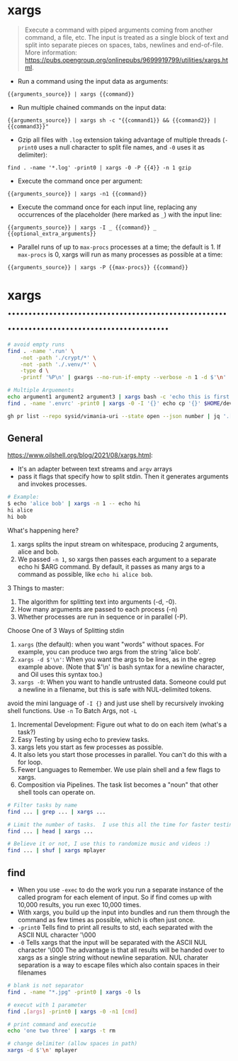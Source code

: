 # xargs

> Execute a command with piped arguments coming from another command, a file, etc.
> The input is treated as a single block of text and split into separate pieces on spaces, tabs, newlines and end-of-file.
> More information: <https://pubs.opengroup.org/onlinepubs/9699919799/utilities/xargs.html>.

- Run a command using the input data as arguments:

`{{arguments_source}} | xargs {{command}}`

- Run multiple chained commands on the input data:

`{{arguments_source}} | xargs sh -c "{{command1}} && {{command2}} | {{command3}}"`

- Gzip all files with `.log` extension taking advantage of multiple threads (`-print0` uses a null character to split file names, and `-0` uses it as delimiter):

`find . -name '*.log' -print0 | xargs -0 -P {{4}} -n 1 gzip`

- Execute the command once per argument:

`{{arguments_source}} | xargs -n1 {{command}}`

- Execute the command once for each input line, replacing any occurrences of the placeholder (here marked as `_`) with the input line:

`{{arguments_source}} | xargs -I _ {{command}} _ {{optional_extra_arguments}}`

- Parallel runs of up to `max-procs` processes at a time; the default is 1. If `max-procs` is 0, xargs will run as many processes as possible at a time:

`{{arguments_source}} | xargs -P {{max-procs}} {{command}}`


# xargs ............................................................................................
```bash
# avoid empty runs
find . -name '.run' \
    -not -path './crypt/*' \
    -not -path './.venv/*' \
    -type d \
    -printf '%P\n' | gxargs --no-run-if-empty --verbose -n 1 -d $'\n'  -- $0 _cp_one "$BASEPATH"

# Multiple Arguements
echo argument1 argument2 argument3 | xargs bash -c 'echo this is first:$0 second:$1 third:$2'
find . -name '.envrc' -print0 | xargs -0 -I '{}' echo cp '{}' $HOME/dev/'{}'  # define args as {}

gh pr list --repo sysid/vimania-uri --state open --json number | jq '.[].number' | xargs -n 1 -d $'\n' -- echo
```

## General
https://www.oilshell.org/blog/2021/08/xargs.html:

- It's an adapter between text streams and `argv` arrays
- pass it flags that specify how to split stdin. Then it generates arguments and invokes processes.
```bash
# Example:
$ echo 'alice bob' | xargs -n 1 -- echo hi
hi alice
hi bob
```
What's happening here?
1. xargs splits the input stream on whitespace, producing 2 arguments, alice and bob.
2. We passed `-n 1`, so xargs then passes each argument to a separate echo hi $ARG command.
   By default, it passes as many args to a command as possible, like `echo hi alice bob`.

3 Things to master:
1. The algorithm for splitting text into arguments (-d, -0).
2. How many arguments are passed to each process (-n)
3. Whether processes are run in sequence or in parallel (-P).

Choose One of 3 Ways of Splitting stdin
1. `xargs` (the default): when you want "words" without spaces. For example, you can produce two args from the string 'alice bob'.
1. `xargs -d $'\n'`: When you want the args to be lines, as in the egrep example above. (Note that $'\n' is bash syntax for a newline character, and Oil uses this syntax too.)
1. `xargs -0`: When you want to handle untrusted data. Someone could put a newline in a filename, but this is safe with NUL-delimited tokens.

avoid the mini language of `-I {}` and just use shell by recursively invoking shell functions.
Use `-n` To Batch Args, not `-L`

1. Incremental Development: Figure out what to do on each item (what's a task?)
2. Easy Testing by using echo to preview tasks.
4. xargs lets you start as few processes as possible.
5. It also lets you start those processes in parallel. You can't do this with a for loop.
6. Fewer Languages to Remember. We use plain shell and a few flags to xargs.
7. Composition via Pipelines. The task list becomes a "noun" that other shell tools can operate on.
```bash
# Filter tasks by name
find ... | grep ... | xargs ...

# Limit the number of tasks.  I use this all the time for faster testing
find ... | head | xargs ...

# Believe it or not, I use this to randomize music and videos :)
find ... | shuf | xargs mplayer
```

## find
- When you use `-exec` to do the work you run a separate instance of the called program for each element of input.
   So if find comes up with 10,000 results, you run exec 10,000 times.
- With xargs, you build up the input into bundles and run them through the command as few times as possible, which is often just once.
- `-print0` Tells find to print all results to std, each separated with the ASCII NUL character '\000
- `-0` Tells xargs that the input will be separated with the ASCII NUL character '\000
    The advantage is that all results will be handed over to xargs as a single string without newline separation. NUL charater separation is a way to escape files which also contain spaces in their filenames
```bash
# blank is not separator
find . -name "*.jpg" -print0 | xargs -0 ls

# execut with 1 parameter
find .[args] -print0 | xargs -0 -n1 [cmd]

# print command and executie
echo 'one two three' | xargs -t rm

# change delimiter (allow spaces in path)
xargs -d $'\n' mplayer
```
